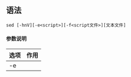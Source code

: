## 语法
```
sed [-hnV][-e<script>][-f<script文件>][文本文件]
```
#### 参数说明
| 选项                               | 作用                                       |
| ---------------------------------- | ----------------------------------------- |
| -e<script>或--expression=<script>  | 以选项中指定的script来处理输入的文本文件。    |
| -f<script文件>或--file=<script文件> | 以选项中指定的script文件来处理输入的文本文件。|
| -h或--help                         | 显示帮助。                                  |
| -n或--quiet或--silent              | 仅显示script处理后的结果。                   |
| -V或--version                      | 显示版本信息                               |

#### 动作说明
| 代码 | 说明                                                                                       |
| ---- | ----------------------------------------------------------------------------------------- |
| a    | 新增，a 的后面可以接字串，而这些字串会在新的一行出现(目前的下一行)～                            |
| c    | 取代，c 的后面可以接字串，这些字串可以取代 n1,n2 之间的行！                                    |
| d    | 删除，因为是删除啊，所以 d 后面通常不接任何东东                                               |
| i    | 插入，i 的后面可以接字串，而这些字串会在新的一行出现(目前的上一行)；                            |
| p    | 打印，亦即将某个选择的数据印出。通常 p 会与参数 sed -n 一起运行～                               |
| s    | 取代，可以直接进行取代的工作哩！通常这个 s 的动作可以搭配正则表达式！例如 1,20s/old/new/g 就是啦 |

## 实例
#### 添加插入行
在 testfile 文件的第四行后添加一行，并将结果输出到标准输出，命令如下：
```bash
sed -e '4a\newLine' testfile 
        ||   | \ 之后为要添加的内容
        || a表示之后添加一行
        | 4表示以第四行为坐标
```
如果要在第四行之前添加行，修改代码 `a` 为 `i` 即可：
```bash
sed -e '4i\newline' testfile
```
如果是要增加两行以上，在第二行后面加入两行字，例如 Drink tea or ..... 与 drink beer?
```bash
sed -e '2a Drink tea or ......\
drink beer ?' testfile        | 行末的 \ 表示换行
```
另一种换行标记也可以使用 `\n` 换行符，代码如下：
```bash
sed -e '2a Drink tea or ......\ndrink beer ?'
                               | \n 作为换行标记下一行内容无需换行书写
```
在上面的例子中，坐标行不一定为行号，也可以使用字符串定位
```bash
sed -e '/target/a\newline' testfile
           | 表示文件中含 target 的行作为坐标
```
#### 删除行
实际书写时 `-e` 是可以省略的，另外，如需在 `''` 范围内使用变量，必须将单引号 `''` 替换为双引号 `""`：
```bash
sed '2,5d' testfile
     |  | d 表示删除
     | 2,5 表示从第二行开始至第五行结束

sed '2d' testfile
     | 2d 表示单独删除第二行

sed '3,$d' testfile
     | 3,$ 表示从第三行开始至最后一行，$ 表示最后  
```
#### 以行为单位的替换与显示
将第 2-5 行的内容取代成为 No 2-5 number：
```bash
sed '2,5c No 2-5 number' testfile
      | |   | No 2-5 number 为替换内容
      | | c 表示替换
      | 2,5 表示替换目标为第二至第五行
```
仅列出 testfile 文件内的第 5-7 行：
```bash
sed -n '5,7p' testfile
```
#### 数据的搜寻并显示
搜索 testfile 有 `oo` 关键字的行：
```bash
sed -n '/oo/p' testfile
```
#### 数据的搜寻并删除
删除 testfile 所有包含 `oo` 的行，其他行输出
```bash
sed '/oo/d' testfile
```
#### 数据的搜寻并执行命令
搜索 testfile，找到 `oo` 对应的行，执行后面花括号中的一组命令，每个命令之间用分号分隔，这里把 `oo`` 替换为 `kk`，再输出这行：
```bash
cat testfile | sed -n '/oo/{s/oo/kk/;p;q}'
```
最后的 `q` 是退出。
#### 数据的查找与替换
sed 的查找与替换的与 vi 命令类似，语法格式如下，其中命令 `g` 表示全局替换，如果没有该命令则仅替换第一个出现的字串：
```bash
sed 's/要被取代的字串/新的字串/g'
```
选项 `i` 使 sed 修改文件，没有参数 `i` 则仅打印处理后的结果而不修改源文件，文件名使用通配符可以同时对多个文件进行处理：
```bash
sed -i 's/oo/kk/g' testfile
```
将命令中新字串部分留空即可实现删除源字串的效果：
```bash
sed -i 's/oo//g' testfile
```
接下来我们使用 /sbin/ifconfig 查询 IP：
```bash
$ /sbin/ifconfig eth0
eth0 Link encap:Ethernet HWaddr 00:90:CC:A6:34:84
inet addr:192.168.1.100 Bcast:192.168.1.255 Mask:255.255.255.0
inet6 addr: fe80::290:ccff:fea6:3484/64 Scope:Link
UP BROADCAST RUNNING MULTICAST MTU:1500 Metric:1
.....(以下省略).....
```
本机的 ip 是 192.168.1.100。

将 IP 前面的部分予以删除：
```bash
$ /sbin/ifconfig eth0 | grep 'inet addr' | sed 's/^.*addr://g'
                             |                    | 删除从行首至 addr: ，^ 表示行首，通配符 * sed 中替换为 .*
                             | grep 命令提取出包含 inet addr 的行
192.168.1.100 Bcast:192.168.1.255 Mask:255.255.255.0
```
接下来则是删除后续的部分，即：192.168.1.100 Bcast:192.168.1.255 Mask:255.255.255.0。

将 IP 后面的部分予以删除:
```bash
$ /sbin/ifconfig eth0 | grep 'inet addr' | sed 's/^.*addr://g' | sed 's/Bcast.*$//g'
                                                                           | $ 表示行尾
192.168.1.100
```
#### 多点编辑
一条 sed 命令，删除 testfile 第三行到末尾的数据，并把 HELLO 替换为 RUNOOB :
```bash
sed -e '3,$d' -e 's/HELLO/RUNOOB/' testfile
```
-e 表示多点编辑，此时 -e 不能省略
#### 直接修改文件内容(危险动作)
sed 可以直接修改文件的内容，不必使用管道命令或数据流重导向！ 不过，由于这个动作会直接修改到原始的文件，所以请你千万不要随便拿系统配置来测试！ 

利用 sed 将 testfile 内每一行结尾若为 . 则换成 !
```bash
$ sed -i 's/\.$/\!/g' testfile
          | 注意此处 . 和 ! 均添加 \ 转义
```
利用 sed 直接在 testfile 最后一行加入 # This is a test:
```bash
$ sed -i '$a # This is a test' testfile
           | $ 表示最后一行，a 表示在之后新增一行
```

## 其它
在 `sed` 命令中匹配标识 `/` 可以替换为其他字符如 `| # @`，且当使用其它字符作为标识时，`/` 不需要转义